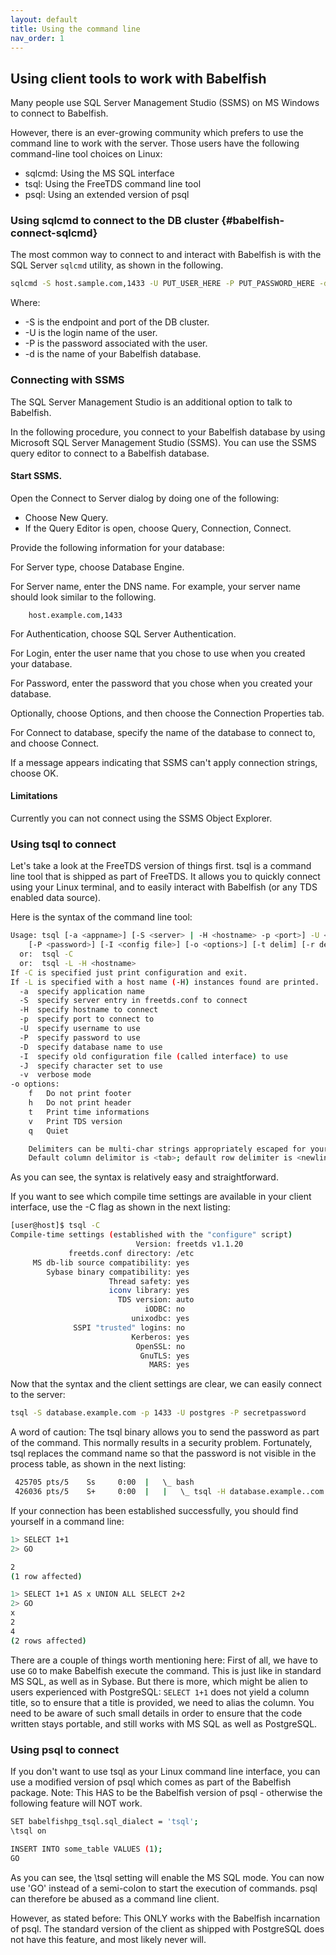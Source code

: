 ```yaml
---
layout: default
title: Using the command line
nav_order: 1
---
```


## Using client tools to work with Babelfish

Many people use SQL Server Management Studio (SSMS) on MS Windows to connect to Babelfish. 

However, there is an ever-growing community which prefers to use the command line to work with the server.
Those users have the following command-line tool choices on Linux:

- sqlcmd: Using the MS SQL interface
- tsql: Using the FreeTDS command line tool
- psql: Using an extended version of psql


### Using sqlcmd to connect to the DB cluster {#babelfish-connect-sqlcmd}

The most common way to connect to and interact with Babelfish
is with the SQL Server <code>sqlcmd</code> utility, as shown in the following.

```bash
sqlcmd -S host.sample.com,1433 -U PUT_USER_HERE -P PUT_PASSWORD_HERE -d PUT_DBNAME_HERE
```

Where:

- -S is the endpoint and port of the DB cluster.
- -U is the login name of the user.
- -P is the password associated with the user.
- -d is the name of your Babelfish database.


### Connecting with SSMS

The SQL Server Management Studio is an additional option to talk to Babelfish. 

In the following procedure, you connect to your Babelfish database by
using Microsoft SQL Server Management Studio (SSMS). You can use the
SSMS query editor to connect to a Babelfish database.

#### Start SSMS.

Open the Connect to Server dialog by doing one of the following:

-  Choose New Query.
-  If the Query Editor is open, choose Query, Connection, Connect.

Provide the following information for your database:

For Server type, choose Database Engine.

For Server name, enter the DNS name. For example, your server name
should look similar to the following.

```bashsql
    host.example.com,1433
```

For Authentication, choose SQL Server Authentication.

For Login, enter the user name that you chose to use when you created
your database.

For Password, enter the password that you chose when you created your
database.

Optionally, choose Options, and then choose the Connection Properties
tab.

For Connect to database, specify the name of the database to connect to,
and choose Connect.

If a message appears indicating that SSMS can't apply connection
strings, choose OK.



#### Limitations

Currently you can not connect using the SSMS Object Explorer.


### Using tsql to connect

Let's take a look at the FreeTDS version of things first. tsql is a command
line tool that is shipped as part of FreeTDS. It allows you to quickly connect
using your Linux terminal, and to easily interact with Babelfish (or any TDS
enabled data source).

Here is the syntax of the command line tool:

```bash
Usage: tsql [-a <appname>] [-S <server> | -H <hostname> -p <port>] -U <username> 
	[-P <password>] [-I <config file>] [-o <options>] [-t delim] [-r delim] [-D database]
  or:  tsql -C
  or:  tsql -L -H <hostname>
If -C is specified just print configuration and exit.
If -L is specified with a host name (-H) instances found are printed.
  -a  specify application name
  -S  specify server entry in freetds.conf to connect
  -H  specify hostname to connect
  -p  specify port to connect to
  -U  specify username to use
  -P  specify password to use
  -D  specify database name to use
  -I  specify old configuration file (called interface) to use
  -J  specify character set to use
  -v  verbose mode
-o options:
	f	Do not print footer
	h	Do not print header
	t	Print time informations
	v	Print TDS version
	q	Quiet

	Delimiters can be multi-char strings appropriately escaped for your shell.
	Default column delimitor is <tab>; default row delimiter is <newline>
```

As you can see, the syntax is relatively easy and straightforward. 

If you want to see which compile time settings are available in your client
interface, use the -C flag as shown in the next listing:

```bash
[user@host]$ tsql -C
Compile-time settings (established with the "configure" script)
                            Version: freetds v1.1.20
             freetds.conf directory: /etc
     MS db-lib source compatibility: yes
        Sybase binary compatibility: yes
                      Thread safety: yes
                      iconv library: yes
                        TDS version: auto
                              iODBC: no
                           unixodbc: yes
              SSPI "trusted" logins: no
                           Kerberos: yes
                            OpenSSL: no
                             GnuTLS: yes
                               MARS: yes

```

Now that the syntax and the client settings are clear, we can easily connect to the server:

```bash
tsql -S database.example.com -p 1433 -U postgres -P secretpassword
```

A word of caution: The tsql binary allows you to send
the password as part of the command. This normally results in a security
problem. Fortunately, tsql replaces the command name so that the password is not
visible in the process table, as shown in the next listing:

```bash
 425705 pts/5    Ss     0:00  |   \_ bash
 426036 pts/5    S+     0:00  |   |   \_ tsql -H database.example..com -p 1433 -U postgres -P ************* -D postgres
```

If your connection has been established successfully, you should find yourself in
a command line:

```bash
1> SELECT 1+1
2> GO

2
(1 row affected)

1> SELECT 1+1 AS x UNION ALL SELECT 2+2
2> GO
x
2
4
(2 rows affected)
```

There are a couple of things worth mentioning here: First of all, we have to use
<code>GO</code> to make Babelfish execute the command. This is just like in standard MS SQL,
as well as in Sybase. But there is more, which might be alien to users
experienced with PostgreSQL: <code>SELECT 1+1</code> does not yield a column title, so to
ensure that a title is provided, we need to alias the column. You need to be aware
of such small details in order to ensure that the code written stays portable, and still
works with MS SQL as well as PostgreSQL.


### Using psql to connect

If you don't want to use tsql as your Linux command line interface, you can use a
modified version of psql which comes as part of the Babelfish package. Note:
This HAS to be the Babelfish version of psql - otherwise the following feature
will NOT work.

```bash
SET babelfishpg_tsql.sql_dialect = 'tsql';
\tsql on

INSERT INTO some_table VALUES (1);
GO
```

As you can see, the \\tsql setting will enable the MS SQL mode. You can now use 'GO' instead of a
semi-colon to start the execution of commands. psql can
therefore be abused as a command line client.

However, as stated before: This ONLY works with the Babelfish
incarnation of psql. The standard version of the client as shipped with
PostgreSQL does not have this feature, and most likely never will.